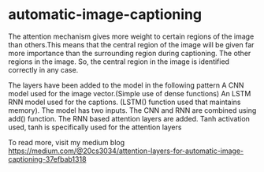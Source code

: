 

# automatic-image-captioning
The attention mechanism gives more weight to certain regions of the image than others.This means that the central region of the image will be given far more importance than 
the surrounding region during captioning. The other regions in the image. So, the central region in the image is identified correctly in any case.

The layers have been added to the model in the following pattern
A CNN model used for the image vector.(Simple use of dense functions)
An LSTM RNN model used for the captions. (LSTM() function used that maintains memory).
The model has two inputs.
The CNN and RNN are combined using add() function.
The RNN based attention layers are added.
Tanh activation used, tanh is specifically used for the attention layers

To read more, visit my medium blog https://medium.com/@20cs3034/attention-layers-for-automatic-image-captioning-37efbab1318

